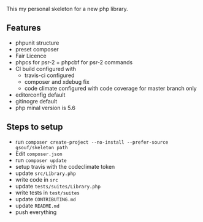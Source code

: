 This my personal skeleton for a new php library. 

Features
--------

* phpunit structure
* preset composer
* Fair Licence
* phpcs for psr-2 + phpcbf for psr-2 commands
* CI build configured with
    * travis-ci configured
    * composer and xdebug fix
    * code climate configured with code coverage for master branch only
* editorconfig default 
* gitinogre default
* php minal version is 5.6


Steps to setup
--------------

- run ``composer create-project --no-install --prefer-source gsouf/skeleton path``
- Edit ``composer.json``
- run ``composer update``
- setup travis with the codeclimate token
- update ``src/Library.php``
- write code in ``src``
- update ``tests/suites/Library.php``
- write tests in ``test/suites``
- update ``CONTRIBUTING.md``
- update ``README.md``
- push everything
